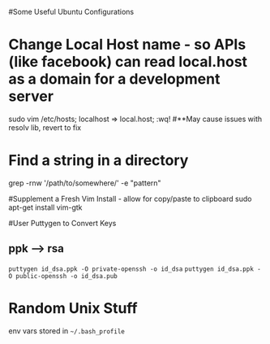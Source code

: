#Some Useful Ubuntu Configurations

# Change Local Host name - so APIs (like facebook) can read local.host as a domain for a development server
sudo vim /etc/hosts; localhost => local.host; :wq!
#**May cause issues with resolv lib, revert to fix

# Find a string in a directory
grep -rnw '/path/to/somewhere/' -e "pattern"

#Supplement a Fresh Vim Install - allow for copy/paste to clipboard
sudo apt-get install vim-gtk

#User Puttygen to Convert Keys
## ppk --> rsa
`puttygen id_dsa.ppk -O private-openssh -o id_dsa`
`puttygen id_dsa.ppk -O public-openssh -o id_dsa.pub`

# Random Unix Stuff
env vars stored in `~/.bash_profile`
